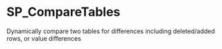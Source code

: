# SP_CompareTables
Dynamically compare two tables for differences including deleted/added rows, or value differences 
